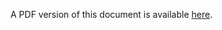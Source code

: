 A PDF version of this document is available [here](/output/dist/Data_Submission/PDF/fafiletext_Download_PDF_/Data_Submission_Portal/PDF/Data_Submission_Portal_UG.pdf).
